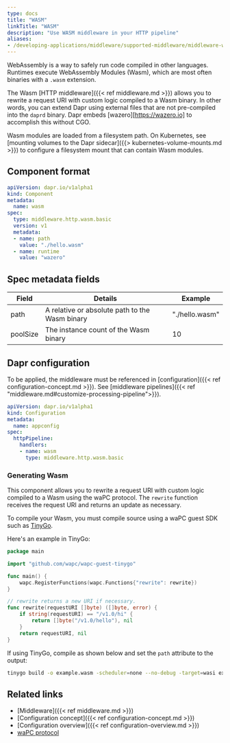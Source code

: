 ```yaml
---
type: docs
title: "WASM"
linkTitle: "WASM"
description: "Use WASM middleware in your HTTP pipeline"
aliases:
- /developing-applications/middleware/supported-middleware/middleware-wasm/
---
```


WebAssembly is a way to safely run code compiled in other languages. Runtimes
execute WebAssembly Modules (Wasm), which are most often binaries with a `.wasm`
extension.

The Wasm [HTTP middleware]({{< ref middleware.md >}}) allows you to rewrite a
request URI with custom logic compiled to a Wasm binary. In other words, you
can extend Dapr using external files that are not pre-compiled into the `daprd`
binary. Dapr embeds [wazero][https://wazero.io] to accomplish this without CGO. 

Wasm modules are loaded from a filesystem path. On Kubernetes, see [mounting
volumes to the Dapr sidecar]({{> kubernetes-volume-mounts.md >}}) to configure
a filesystem mount that can contain Wasm modules.

## Component format


```yaml
apiVersion: dapr.io/v1alpha1
kind: Component
metadata:
  name: wasm
spec:
  type: middleware.http.wasm.basic
  version: v1
  metadata:
  - name: path
    value: "./hello.wasm"
  - name: runtime
    value: "wazero"
```

## Spec metadata fields

| Field    | Details                                        | Example        |
|----------|------------------------------------------------|----------------|
| path     | A relative or absolute path to the Wasm binary | "./hello.wasm" |
| poolSize | The instance count of the Wasm binary          | 10             |

## Dapr configuration

To be applied, the middleware must be referenced in [configuration]({{< ref configuration-concept.md >}}).
See [middleware pipelines]({{< ref "middleware.md#customize-processing-pipeline">}}).

```yaml
apiVersion: dapr.io/v1alpha1
kind: Configuration
metadata:
  name: appconfig
spec:
  httpPipeline:
    handlers:
    - name: wasm
      type: middleware.http.wasm.basic
```

### Generating Wasm

This component allows you to rewrite a request URI with custom logic compiled
to a Wasm using the waPC protocol. The `rewrite` function receives the request
URI and returns an update as necessary.

To compile your Wasm, you must compile source using a waPC guest SDK such as
[TinyGo](https://github.com/wapc/wapc-guest-tinygo).

Here's an example in TinyGo:
```go
package main

import "github.com/wapc/wapc-guest-tinygo"

func main() {
	wapc.RegisterFunctions(wapc.Functions{"rewrite": rewrite})
}

// rewrite returns a new URI if necessary.
func rewrite(requestURI []byte) ([]byte, error) {
	if string(requestURI) == "/v1.0/hi" {
		return []byte("/v1.0/hello"), nil
	}
	return requestURI, nil
}
```

If using TinyGo, compile as shown below and set the `path` attribute to the output:
```bash
tinygo build -o example.wasm -scheduler=none --no-debug -target=wasi example.go`
```

## Related links

- [Middleware]({{< ref middleware.md >}})
- [Configuration concept]({{< ref configuration-concept.md >}})
- [Configuration overview]({{< ref configuration-overview.md >}})
- [waPC protocol](https://wapc.io/docs/spec/)
